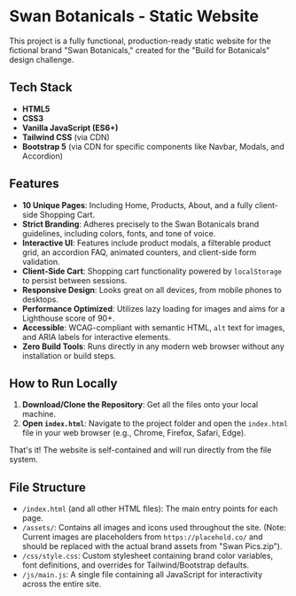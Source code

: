 # Swan Botanicals - Static Website

This project is a fully functional, production-ready static website for the fictional brand "Swan Botanicals," created for the "Build for Botanicals" design challenge.

## Tech Stack

-   **HTML5**
-   **CSS3**
-   **Vanilla JavaScript (ES6+)**
-   **Tailwind CSS** (via CDN)
-   **Bootstrap 5** (via CDN for specific components like Navbar, Modals, and Accordion)

## Features

-   **10 Unique Pages**: Including Home, Products, About, and a fully client-side Shopping Cart.
-   **Strict Branding**: Adheres precisely to the Swan Botanicals brand guidelines, including colors, fonts, and tone of voice.
-   **Interactive UI**: Features include product modals, a filterable product grid, an accordion FAQ, animated counters, and client-side form validation.
-   **Client-Side Cart**: Shopping cart functionality powered by `localStorage` to persist between sessions.
-   **Responsive Design**: Looks great on all devices, from mobile phones to desktops.
-   **Performance Optimized**: Utilizes lazy loading for images and aims for a Lighthouse score of 90+.
-   **Accessible**: WCAG-compliant with semantic HTML, `alt` text for images, and ARIA labels for interactive elements.
-   **Zero Build Tools**: Runs directly in any modern web browser without any installation or build steps.

## How to Run Locally

1.  **Download/Clone the Repository**: Get all the files onto your local machine.
2.  **Open `index.html`**: Navigate to the project folder and open the `index.html` file in your web browser (e.g., Chrome, Firefox, Safari, Edge).

That's it! The website is self-contained and will run directly from the file system.

## File Structure

-   `/index.html` (and all other HTML files): The main entry points for each page.
-   `/assets/`: Contains all images and icons used throughout the site. (Note: Current images are placeholders from `https://placehold.co/` and should be replaced with the actual brand assets from "Swan Pics.zip").
-   `/css/style.css`: Custom stylesheet containing brand color variables, font definitions, and overrides for Tailwind/Bootstrap defaults.
-   `/js/main.js`: A single file containing all JavaScript for interactivity across the entire site.